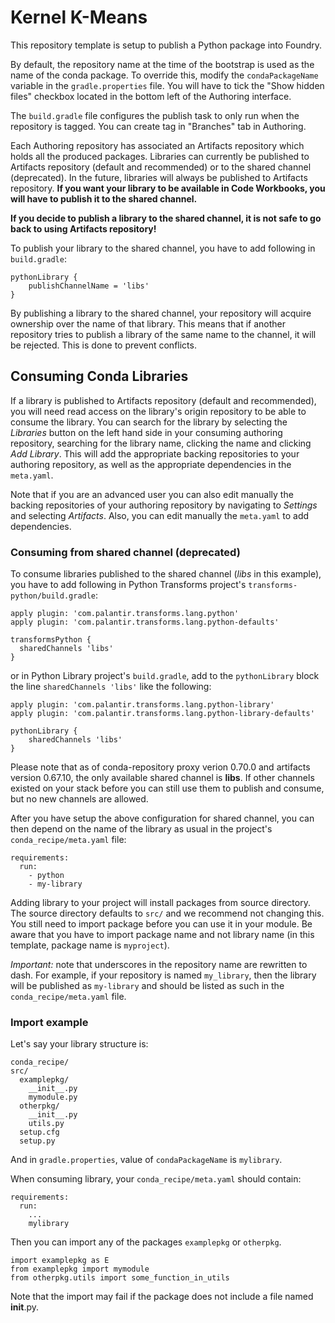 # Kernel K-Means

This repository template is setup to publish a Python package into Foundry.

By default, the repository name at the time of the bootstrap is used as the name of the conda package.
To override this, modify the ``condaPackageName`` variable in the ``gradle.properties`` file. You will have to tick
the "Show hidden files" checkbox located in the bottom left of the Authoring interface.
 
The ``build.gradle`` file configures the publish task to only run when the repository is tagged.
You can create tag in "Branches" tab in Authoring.

Each Authoring repository has associated an Artifacts repository which holds all the produced packages. 
Libraries can currently be published to Artifacts repository (default and recommended) or to the shared channel (deprecated).
In the future, libraries will always be published to Artifacts repository.
**If you want your library to be available in Code Workbooks, you will have to publish it to the shared channel.**

**If you decide to publish a library to the shared channel, it is not safe to go back to using Artifacts repository!** 

To publish your library to the shared channel, you have to add following in ``build.gradle``:

```
pythonLibrary {	
    publishChannelName = 'libs'	
}
```

By publishing a library to the shared channel, your repository will acquire ownership over the name of that library.
This means that if another repository tries to publish a library of the same name to the channel, it will be rejected.
This is done to prevent conflicts.

## Consuming Conda Libraries

If a library is published to Artifacts repository (default and recommended), you will need read access on the library's origin repository to be able to consume the library. You can search for the library by selecting the <em>Libraries</em> button on the left hand side in your consuming authoring repository, searching for the library name, clicking the name and clicking <em> Add Library</em>. This will add the appropriate backing repositories to your authoring repository, as well as the appropriate dependencies in the `meta.yaml`. 

Note that if you are an advanced user you can also edit manually the backing repositories of your authoring repository by navigating to <em>Settings</em> and selecting <em>Artifacts</em>. Also, you can edit manually the `meta.yaml` to add dependencies. 

### Consuming from shared channel (deprecated)

To consume libraries published to the shared channel (<em>libs</em> in this example), you have to add following in Python Transforms project's ``transforms-python/build.gradle``:

```
apply plugin: 'com.palantir.transforms.lang.python'
apply plugin: 'com.palantir.transforms.lang.python-defaults'

transformsPython {
  sharedChannels 'libs'
}
```

or in Python Library project's ``build.gradle``, add to the `pythonLibrary` block the line `sharedChannels 'libs'` like the following:

```
apply plugin: 'com.palantir.transforms.lang.python-library'
apply plugin: 'com.palantir.transforms.lang.python-library-defaults'

pythonLibrary {
    sharedChannels 'libs'
}
```

Please note that as of conda-repository proxy verion 0.70.0 and artifacts version 0.67.10, the only available shared channel is **libs**. If other channels existed on your stack before you can still use them to publish and consume, but no new channels are allowed.

After you have setup the above configuration for shared channel, you can then depend on the name of the library as usual
in the project's ``conda_recipe/meta.yaml`` file:

```
requirements:
  run:
    - python
    - my-library
```

Adding library to your project will install packages from source directory. The source directory defaults to ``src/``
and we recommend not changing this. You still need to import package before you can use it in your module. Be aware that you have to import package name and not library name (in this template, package name is ``myproject``).

*Important:* note that underscores in the repository name are rewritten to dash. For example, if your repository is named `my_library`, then the library will be published as `my-library` and should be listed as such in the ``conda_recipe/meta.yaml`` file.

### Import example

Let's say your library structure is:

```
conda_recipe/
src/
  examplepkg/
    __init__.py
    mymodule.py
  otherpkg/
    __init__.py
    utils.py
  setup.cfg
  setup.py
```

And in ``gradle.properties``, value of ``condaPackageName`` is ``mylibrary``.

When consuming library, your ``conda_recipe/meta.yaml`` should contain:

```
requirements:
  run:
    ...
    mylibrary
```

Then you can import any of the packages ``examplepkg`` or ``otherpkg``.

```
import examplepkg as E
from examplepkg import mymodule
from otherpkg.utils import some_function_in_utils
```

Note that the import may fail if the package does not include a file named __init__.py.
